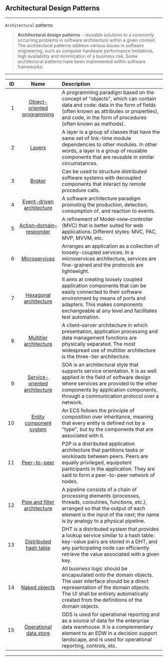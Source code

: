 ## Architectural Design Patterns
***

`Architectural` patterns
> **Architectural design patterns** - reusable solutions to a commonly occurring problems
> in software architecture within a given context. The architectural patterns address
> various issues in software engineering, such as computer hardware performance limitations,
> high availability and minimization of a business risk.
> Some architectural patterns have been implemented within software frameworks.

***
|  ID |                                               Name                                               | Description                                                                                                                                                                                                                                            |
|----:|:------------------------------------------------------------------------------------------------:|:-------------------------------------------------------------------------------------------------------------------------------------------------------------------------------------------------------------------------------------------------------|
|   1 |     [Object-oriented programming](https://en.wikipedia.org/wiki/Object-oriented_programming)     | A programming paradigm based on the concept of "objects", which can contain data and code: data in the form of fields (often known as attributes or properties), and code, in the form of procedures (often known as methods).                         |
|   2 |              [Layers](https://en.wikipedia.org/wiki/Layer_(object-oriented_design))              | A layer is a group of classes that have the same set of link-time module dependencies to other modules. In other words, a layer is a group of reusable components that are reusable in similar circumstances.                                          |
|   3 |                      [Broker](https://en.wikipedia.org/wiki/Broker_pattern)                      | Can be used to structure distributed software systems with decoupled components that interact by remote procedure calls.                                                                                                                               |
|   4 |       [Event-driven architecture](https://en.wikipedia.org/wiki/Event-driven_architecture)       | A software architecture paradigm promoting the production, detection, consumption of, and reaction to events.                                                                                                                                          |
|   5 | [Action–domain–responder](https://en.wikipedia.org/wiki/Action%E2%80%93domain%E2%80%93responder) | A refinement of Model–view–controller (MVC) that is better suited for web applications. Different styles: MVC, PAC, MVP, MVVM, etc.                                                                                                                    |
|   6 |                   [Microservices](https://en.wikipedia.org/wiki/Microservices)                   | Arranges an application as a collection of loosely-coupled services. In a microservices architecture, services are fine-grained and the protocols are lightweight.                                                                                     |
|   7 |    [Hexagonal architecture](https://en.wikipedia.org/wiki/Hexagonal_architecture_(software))     | It aims at creating loosely coupled application components that can be easily connected to their software environment by means of ports and adapters. This makes components exchangeable at any level and facilitates test automation.                 |
|   8 |          [Multitier architecture](https://en.wikipedia.org/wiki/Multitier_architecture)          | A client–server architecture in which presentation, application processing and data management functions are physically separated. The most widespread use of multitier architecture is the three-tier architecture.                                   |
|   9 |   [Service-oriented architecture](https://en.wikipedia.org/wiki/Service-oriented_architecture)   | SOA is an architectural style that supports service orientation. It is as well applied in the field of software design where services are provided to the other components by application components, through a communication protocol over a network. |
|  10 |         [Entity component system](https://en.wikipedia.org/wiki/Entity_component_system)         | An ECS follows the principle of composition over inheritance, meaning that every entity is defined not by a "type", but by the components that are associated with it.                                                                                 |
|  11 |                    [Peer-to-peer](https://en.wikipedia.org/wiki/Peer-to-peer)                    | P2P is a distributed application architecture that partitions tasks or workloads between peers. Peers are equally privileged, equipotent participants in the application. They are said to form a peer-to-peer network of nodes.                       |
|  12 |        [Pipe and filter architecture](https://en.wikipedia.org/wiki/Pipeline_(software))         | A pipeline consists of a chain of processing elements (processes, threads, coroutines, functions, etc.), arranged so that the output of each element is the input of the next; the name is by analogy to a physical pipeline.                          |
|  13 |          [Distributed hash table](https://en.wikipedia.org/wiki/Distributed_hash_table)          | DHT is a distributed system that provides a lookup service similar to a hash table: key-value pairs are stored in a DHT, and any participating node can efficiently retrieve the value associated with a given key.                                    |
|  14 |                   [Naked objects](https://en.wikipedia.org/wiki/Naked_objects)                   | All business logic should be encapsulated onto the domain objects. The user interface should be a direct representation of the domain objects. The UI shall be entirely automatically created from the definitions of the domain objects.              |
|  15 |          [Operational data store](https://en.wikipedia.org/wiki/Operational_data_store)          | ODS is used for operational reporting and as a source of data for the enterprise data warehouse. It is a complementary element to an EDW in a decision support landscape, and is used for operational reporting, controls, etc.                        |
***
